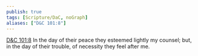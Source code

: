 ```yaml
---
publish: true
tags: [Scripture/DaC, noGraph]
aliases: ["D&C 101:8"]
---
```

[D&C 101:8](https://churchofjesuschrist.org/study/scriptures/dc-testament/dc/101?lang=eng&id=p8#p8) In the day of their peace they esteemed lightly my counsel; but, in the day of their trouble, of necessity they feel after me.
